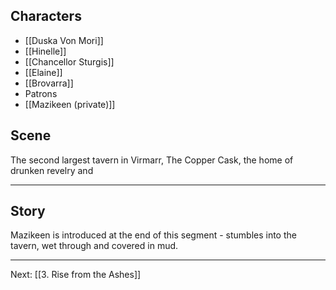 ## Characters
- [[Duska Von Mori]]
- [[Hinelle]]
- [[Chancellor Sturgis]]
- [[Elaine]]
- [[Brovarra]]
- Patrons
- [[Mazikeen (private)]]

## Scene

The second largest tavern in Virmarr, The Copper Cask, the home of drunken revelry and

---

## Story



Mazikeen is introduced at the end of this segment - stumbles into the tavern, wet through and covered in mud. 

---
Next: [[3. Rise from the Ashes]]